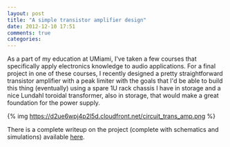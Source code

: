 ```yaml
---
layout: post
title: "A simple transistor amplifier design"
date: 2012-12-10 17:51
comments: true
categories: 
---
```


As a part of my education at UMiami, I've taken a few courses that specifically apply electronics knowledge to audio applications. For a final project in one of these courses, I recently designed a pretty straightforward transistor amplifier with a peak limiter with the goals that I'd be able to build this thing (eventually) using a spare 1U rack chassis I have in storage and a nice Lundahl toroidal transformer, also in storage, that would make a great foundation for the power supply. 

{% img https://d2ue6wpj4p2l5d.cloudfront.net/circuit_trans_amp.png %}

There is a complete writeup on the project (complete with schematics and simulations) available [here](https://d2ue6wpj4p2l5d.cloudfront.net/Hochberg_593_Final_Fall_12.pdf).
